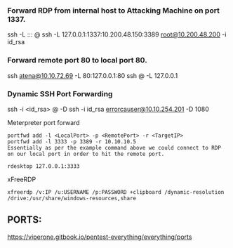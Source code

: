 ### Forward RDP from internal host to Attacking Machine on port 1337.
ssh -L <LocalHost>:<Port>:<IP-To-Forward-From>:<Port> <User>@<IP>
ssh -L 127.0.0.1:1337:10.200.48.150:3389 root@10.200.48.200 -i id_rsa

### Forward remote port 80 to local port 80.
ssh atena@10.10.72.69 -L 80:127.0.0.1:80
ssh <User>@<IP> -L <Local-Port>127.0.0.1<Remote-Port>

### Dynamic SSH Port Forwarding
ssh -i <id_rsa> <User>@<IP> -D <Proxychains-Port>
ssh -i id_rsa errorcauser@10.10.254.201 -D 1080

Meterpreter port forward 
```
portfwd add -l <LocalPort> -p <RemotePort> -r <TargetIP>
portfwd add -l 3333 -p 3389 -r 10.10.10.5
Essentially as per the example command above we could connect to RDP on our local port in order to hit the remote port.
```

```
rdesktop 127.0.0.1:3333
```

xFreeRDP
```
xfreerdp /v:IP /u:USERNAME /p:PASSWORD +clipboard /dynamic-resolution /drive:/usr/share/windows-resources,share
```

## PORTS:
https://viperone.gitbook.io/pentest-everything/everything/ports
